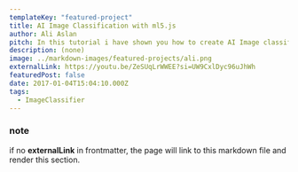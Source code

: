 ```yaml
---
templateKey: "featured-project"
title: AI Image Classification with ml5.js
author: Ali Aslan
pitch: In this tutorial i have shown you how to create AI Image classification using machine learning.
description: (none)
image: ../markdown-images/featured-projects/ali.png
externalLink: https://youtu.be/ZeSUqLrWWEE?si=UW9CxlDyc96uJhWh
featuredPost: false
date: 2017-01-04T15:04:10.000Z
tags:
  - ImageClassifier
---
```


### note

if no **externalLink** in frontmatter, the page will link to this markdown file and render this section.
